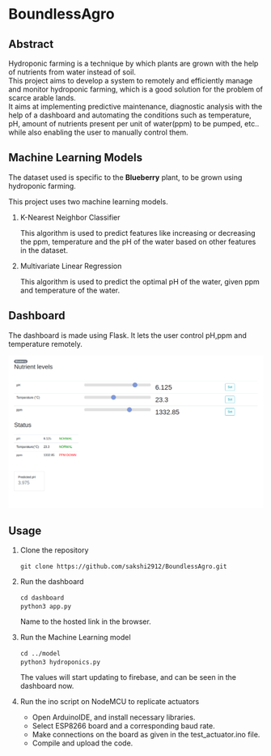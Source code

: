 # BoundlessAgro

## Abstract

Hydroponic farming is a technique by which plants are grown with the help of nutrients from water instead of soil. <br>
This project aims to develop a system to remotely and efficiently manage and monitor hydroponic farming, which is a good solution for the problem of scarce arable lands.<br>
It aims at implementing predictive maintenance, diagnostic analysis with the help of a dashboard and automating the conditions such as temperature, pH, amount of nutrients present per unit of water(ppm) to be pumped, etc.. while also enabling the user to manually control them. 

## Machine Learning Models

The dataset used is specific to the **Blueberry** plant, to be grown using hydroponic farming.

This project uses two machine learning models.
1. K-Nearest Neighbor Classifier 

    This algorithm is used to predict features like increasing or decreasing the ppm, temperature and the pH of the water based on other features in the dataset.
2. Multivariate Linear Regression 

    This algorithm is used to predict the optimal pH of the water, given ppm and temperature of the water.

## Dashboard

The dashboard is made using Flask.
It lets the user control pH,ppm and temperature remotely.

![Dashboard](images/dashboard.png?raw=true "Title")

## Usage

1. Clone the repository 

    ``` git clone https://github.com/sakshi2912/BoundlessAgro.git ```

2. Run the dashboard

    ``` cd dashboard ``` <br>
    ``` python3 app.py ```
    
    Name to the hosted link in the browser.

3. Run the Machine Learning model

    ``` cd ../model ```<br>
    ``` python3 hydroponics.py ```

    The values will start updating to firebase, and can be seen in the dashboard now.

4. Run the ino script on NodeMCU to replicate actuators

    - Open ArduinoIDE, and install necessary libraries.
    - Select ESP8266 board and a corresponding baud rate.
    - Make connections on the board as given in the test_actuator.ino file.
    - Compile and upload the code.

